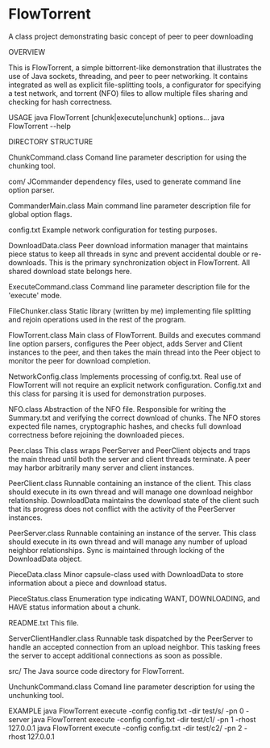 # FlowTorrent
A class project demonstrating basic concept of peer to peer downloading

OVERVIEW

This is FlowTorrent, a simple bittorrent-like demonstration that illustrates
  the use of Java sockets, threading, and peer to peer networking. It contains
  integrated as well as explicit file-splitting tools, a configurator for
  specifying a test network, and torrent (NFO) files to allow multiple files
  sharing and checking for hash correctness.

USAGE
  java FlowTorrent [chunk|execute|unchunk] options...
  java FlowTorrent --help

DIRECTORY STRUCTURE

ChunkCommand.class
  Comand line parameter description for using the chunking tool.

com/
  JCommander dependency files, used to generate command line option parser.

CommanderMain.class
  Main command line parameter description file for global option flags.

config.txt
  Example network configuration for testing purposes.

DownloadData.class
  Peer download information manager that maintains piece status to keep
  all threads in sync and prevent accidental double or re-downloads.
  This is the primary synchronization object in FlowTorrent. All shared
  download state belongs here.

ExecuteCommand.class
  Command line parameter description file for the 'execute' mode.

FileChunker.class
  Static library (written by me) implementing file splitting and rejoin
  operations used in the rest of the program. 

FlowTorrent.class
  Main class of FlowTorrent. Builds and executes command line option
  parsers, configures the Peer object, adds Server and Client instances
  to the peer, and then takes the main thread into the Peer object
  to monitor the peer for download completion.

NetworkConfig.class
  Implements processing of config.txt. Real use of FlowTorrent will
  not require an explicit network configuration. Config.txt and this
  class for parsing it is used for demonstration purposes.

NFO.class
  Abstraction of the NFO file. Responsible for writing the Summary.txt
  and verifying the correct download of chunks. The NFO stores expected
  file names, cryptographic hashes, and checks full download correctness
  before rejoining the downloaded pieces.

Peer.class
  This class wraps PeerServer and PeerClient objects and traps the main
  thread until both the server and client threads terminate. A peer
  may harbor arbitrarily many server and client instances. 

PeerClient.class
  Runnable containing an instance of the client. This class should
  execute in its own thread and will manage one download neighbor
  relationship. DownloadData maintains the download state of the 
  client such that its progress does not conflict with the activity
  of the PeerServer instances.

PeerServer.class
  Runnable containing an instance of the server. This class should
  execute in its own thread and will manage any number of upload
  neighbor relationships. Sync is maintained through locking of
  the DownloadData object. 

PieceData.class
  Minor capsule-class used with DownloadData to store information
  about a piece and download status.

PieceStatus.class
  Enumeration type indicating WANT, DOWNLOADING, and HAVE status
  information about a chunk.

README.txt
  This file. 

ServerClientHandler.class
  Runnable task dispatched by the PeerServer to handle an accepted
  connection from an upload neighbor. This tasking frees the server
  to accept additional connections as soon as possible.

src/
  The Java source code directory for FlowTorrent.

UnchunkCommand.class
  Comand line parameter description for using the unchunking tool.


EXAMPLE
  java FlowTorrent execute -config config.txt -dir test/s/ -pn 0 -server
  java FlowTorrent execute -config config.txt -dir test/c1/ -pn 1 -rhost 127.0.0.1
  java FlowTorrent execute -config config.txt -dir test/c2/ -pn 2 -rhost 127.0.0.1

